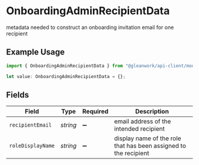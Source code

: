 # OnboardingAdminRecipientData

metadata needed to construct an onboarding invitation email for one recipient

## Example Usage

```typescript
import { OnboardingAdminRecipientData } from "@gleanwork/api-client/models/components";

let value: OnboardingAdminRecipientData = {};
```

## Fields

| Field                                                            | Type                                                             | Required                                                         | Description                                                      |
| ---------------------------------------------------------------- | ---------------------------------------------------------------- | ---------------------------------------------------------------- | ---------------------------------------------------------------- |
| `recipientEmail`                                                 | *string*                                                         | :heavy_minus_sign:                                               | email address of the intended recipient                          |
| `roleDisplayName`                                                | *string*                                                         | :heavy_minus_sign:                                               | display name of the role that has been assigned to the recipient |